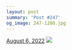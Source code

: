 ```yaml
---
layout: post
summary: 'Post #247'
og_image: 247-1280.jpg
---
```


<p>
  <time>
    <a href="/247">August 6, 2022</a>
  </time>
  <a href="/247">
    <img src="{{ site.assets_url }}/247-640.jpg" srcset="{{ site.assets_url }}/247-320.jpg 320w, {{ site.assets_url }}/247-640.jpg 640w, {{ site.assets_url }}/247-960.jpg 960w, {{ site.assets_url }}/247-1280.jpg 1280w" sizes="(min-width: 700px) 50vw, calc(100vw - 2rem)" />
  </a>
</p>

